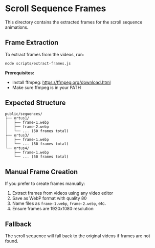 # Scroll Sequence Frames

This directory contains the extracted frames for the scroll sequence animations.

## Frame Extraction

To extract frames from the videos, run:

```bash
node scripts/extract-frames.js
```

**Prerequisites:**
- Install ffmpeg: https://ffmpeg.org/download.html
- Make sure ffmpeg is in your PATH

## Expected Structure

```
public/sequences/
├── ortus1/
│   ├── frame-1.webp
│   ├── frame-2.webp
│   └── ... (50 frames total)
├── ortus3/
│   ├── frame-1.webp
│   └── ... (50 frames total)
└── ortus4/
    ├── frame-1.webp
    └── ... (50 frames total)
```

## Manual Frame Creation

If you prefer to create frames manually:
1. Extract frames from videos using any video editor
2. Save as WebP format with quality 80
3. Name files as `frame-1.webp`, `frame-2.webp`, etc.
4. Ensure frames are 1920x1080 resolution

## Fallback

The scroll sequence will fall back to the original videos if frames are not found.
